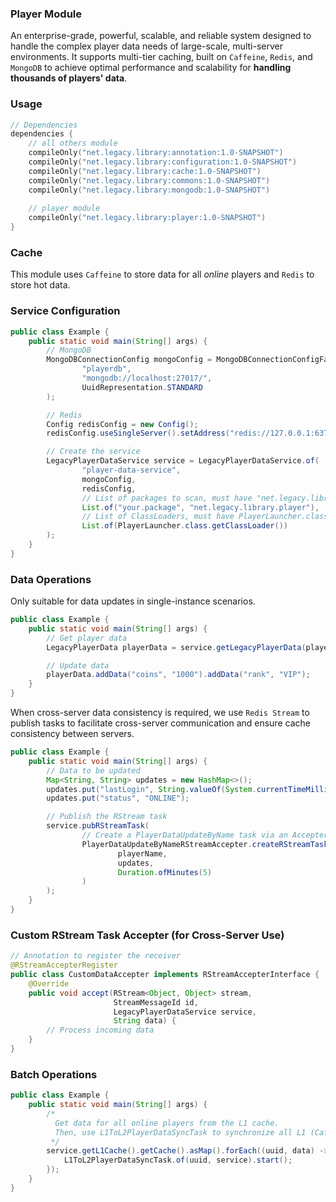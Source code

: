 ### Player Module

An enterprise-grade, powerful, scalable, and reliable system designed to handle the complex player data needs of
large-scale, multi-server environments. It supports multi-tier caching, built on `Caffeine`, `Redis`, and `MongoDB` to
achieve optimal performance and scalability for **handling thousands of players' data**.

### Usage

```kotlin
// Dependencies
dependencies {
    // all others module
    compileOnly("net.legacy.library:annotation:1.0-SNAPSHOT")
    compileOnly("net.legacy.library:configuration:1.0-SNAPSHOT")
    compileOnly("net.legacy.library:cache:1.0-SNAPSHOT")
    compileOnly("net.legacy.library:commons:1.0-SNAPSHOT")
    compileOnly("net.legacy.library:mongodb:1.0-SNAPSHOT")
    
    // player module
    compileOnly("net.legacy.library:player:1.0-SNAPSHOT")
}
```

### Cache

This module uses `Caffeine` to store data for all *online* players and `Redis` to store hot data.

### Service Configuration

```java
public class Example {
    public static void main(String[] args) {
        // MongoDB
        MongoDBConnectionConfig mongoConfig = MongoDBConnectionConfigFactory.create(
                "playerdb",
                "mongodb://localhost:27017/",
                UuidRepresentation.STANDARD
        );

        // Redis
        Config redisConfig = new Config();
        redisConfig.useSingleServer().setAddress("redis://127.0.0.1:6379");

        // Create the service
        LegacyPlayerDataService service = LegacyPlayerDataService.of(
                "player-data-service",
                mongoConfig,
                redisConfig,
                // List of packages to scan, must have "net.legacy.library.player"
                List.of("your.package", "net.legacy.library.player"),
                // List of ClassLoaders, must have PlayerLauncher.class.getClassLoader()
                List.of(PlayerLauncher.class.getClassLoader())
        );
    }
}
```

### Data Operations

Only suitable for data updates in single-instance scenarios.

```java
public class Example {
    public static void main(String[] args) {
        // Get player data
        LegacyPlayerData playerData = service.getLegacyPlayerData(player.getUniqueId());

        // Update data
        playerData.addData("coins", "1000").addData("rank", "VIP");
    }
}
```

When cross-server data consistency is required, we use `Redis Stream` to publish tasks to facilitate cross-server
communication and ensure cache consistency between servers.

```java
public class Example {
    public static void main(String[] args) {
        // Data to be updated
        Map<String, String> updates = new HashMap<>();
        updates.put("lastLogin", String.valueOf(System.currentTimeMillis()));
        updates.put("status", "ONLINE");

        // Publish the RStream task
        service.pubRStreamTask(
                // Create a PlayerDataUpdateByName task via an Accepter
                PlayerDataUpdateByNameRStreamAccepter.createRStreamTask(
                        playerName,
                        updates,
                        Duration.ofMinutes(5)
                )
        );
    }
}
```

### Custom RStream Task Accepter (for Cross-Server Use)

```java
// Annotation to register the receiver
@RStreamAccepterRegister
public class CustomDataAccepter implements RStreamAccepterInterface {
    @Override
    public void accept(RStream<Object, Object> stream,
                       StreamMessageId id,
                       LegacyPlayerDataService service,
                       String data) {
        // Process incoming data
    }
}
```

### Batch Operations

```java
public class Example {
    public static void main(String[] args) {
        /*
          Get data for all online players from the L1 cache.
          Then, use L1ToL2PlayerDataSyncTask to synchronize all L1 (Caffeine) cache data to L2 (Redis).
         */
        service.getL1Cache().getCache().asMap().forEach((uuid, data) -> {
            L1ToL2PlayerDataSyncTask.of(uuid, service).start();
        });
    }
}
```
